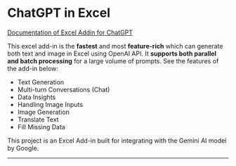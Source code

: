 # ChatGPT in Excel
[Documentation of Excel Addin for ChatGPT](https://www.listendata.com/2023/03/how-to-run-chatgpt-inside-excel.html)

This excel add-in is the **fastest** and most **feature-rich** which can generate both text and image in Excel using OpenAI API. It **supports both parallel and batch processing** for a large volume of prompts. See the features of the add-in below:

* Text Generation
* Multi-turn Conversations (Chat)
* Data Insights
* Handling Image Inputs
* Image Generation
* Translate Text
* Fill Missing Data

This project is an Excel Add-in built for integrating with the Gemini AI model by Google.

---

